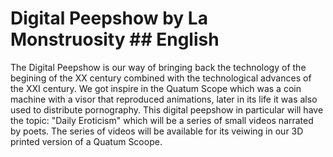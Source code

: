 # Digital Peepshow by La Monstruosity ## English

The Digital Peepshow is our way of bringing back the technology of the begining of the XX century combined with the technological advances of the XXI century. 
We got inspire in the Quatum Scope which was a coin machine with a visor that reproduced animations, later in its life it was also used to distribute pornography. 
This digital peepshow in particular will have the topic: "Daily Eroticism" which will be a series of small videos narrated by poets. 
The series of videos will be available for its veiwing in our 3D printed version of a Quatum Scoope.